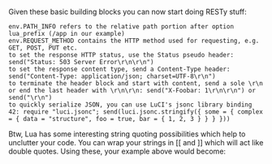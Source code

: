 Given these basic building blocks you can now start doing RESTy stuff:

    env.PATH_INFO refers to the relative path portion after option lua_prefix (/app in our example)
    env.REQUEST_METHOD contains the HTTP method used for requesting, e.g. GET, POST, PUT etc.
    to set the response HTTP status, use the Status pseudo header: send("Status: 503 Server Error\r\n\r\n")
    to set the response content type, send a Content-Type header: send("Content-Type: application/json; charset=UTF-8\r\n")
    to terminate the header block and start with content, send a sole \r\n or end the last header with \r\n\r\n: send("X-Foobar: 1\r\n\r\n") or send("\r\n")
    to quickly serialize JSON, you can use LuCI's jsonc library binding 42: require "luci.jsonc"; send(luci.jsonc.stringify({ some = { complex = { data = "structure", foo = true, bar = { 1, 2, 3 } } } }))

 

Btw, Lua has some interesting string quoting possibilities which help to unclutter your code. You can wrap your strings in [[ and ]] which will act like double quotes. Using these, your example above would become:


